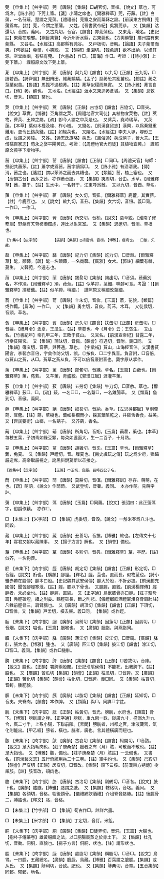 <!-- { "loadSidebar": true } -->
莞	【申集上】【艸字部】	莞	【唐韻】【集韻】□胡官切，音桓。【說文】草也，可爲席。【詩小雅】下莞上簟。【箋】小蒲之席也。【爾雅釋草】莞，苻蘺。【註】白蒲，一名苻蘺，楚謂之莞蒲。【禮禮器】莞簟之安而藁鞂之設。【前漢東方朔傳】莞蒲爲席。【註】莞，今謂之蔥蒲。　又姓。【晉書武帝紀】吳將莞恭。　又【集韻】沽還切，音關。義同。　又古丸切，音官。【韻會】亦莞蒲也。　又東莞，地名。【史記註】東莞在琅邪。【綱目集覽】今沂州沂水縣，古東莞也。【方輿勝覽】廣州路有東莞縣。　又谷名。【水經注】高都縣有莞谷。　又戸板切，音皖。【論語】夫子莞爾而笑。【何晏註】莞爾，小笑貌。　又【韻補】圭園切。【韓愈詩】欲不出納，以堙其源。空堂幽幽，有秸有莞。　【六書故】作□。【篇海】作□。考證：〔【詩小雅】上莞下簟。〕　謹照原文改下莞上簟。 

莠	【申集上】【艸字部】	莠	【唐韻】與九切【韻會】以九切【正韻】云九切，□讀若酉。【詩齊風】無田甫田，維莠驕驕。【孟子】惡莠恐其亂苗也。【趙註】莠之莖葉似苗。【魯語】馬餼不過稂莠。【註】莠草似稷而無實。　又【詩小雅】莠言自口。【傳】莠，醜也。　又地名。【水經注】汳水又東逕莠倉城。　又【集韻】息救切，音秀。【類篇】荼也。

莢	【申集上】【艸字部】	莢	【唐韻】【正韻】古協切【韻會】吉協切，□音夾。【說文】草實。【博雅】豆角謂之莢。【周禮地官大司徒】其植物宜莢物。【註】莢物，薺莢、王棘之屬。【疏】卽今人謂之皁莢是也。　又蓂莢，堯時瑞草。　又莢蒾。【本草】葉似木槿及楡、柞小樹。　又錢名。【前漢食貨志】漢興，以爲秦錢重難用，更令民鑄莢錢。【註】如楡莢也。　又陵名。【水經注】李夫人塚，塚形三成，世謂之莢陵。　又姓。【通志氏族略】莢氏。【風俗通】莢成僖子，晉大夫。【王僧孺百家志】荀永之娶平陽莢氏。考證：〔【周禮地官大司徒】其植物宜莢。〕　謹照原文莢字下增物字。 

莤	【申集上】【艸字部】	莤	【唐韻】【韻會】【正韻】□同□。【周禮天官】甸師：祭祀共蕭茅。【註】蕭字或爲莤，莤字讀爲□。　又【詩小雅】有酒湑我。【傳】湑，莤之也。【箋註】謂以茅泲之而去其糟也。　又【類篇】莤，榼上塞也。　又【唐韻古音】莤茅之莤，亦作蕭音讀。　又【集韻】夷周切，音由。水草。【爾雅釋草】莤，蔓于。【註】生水中。一名軒于，江東呼爲莤。　又以九切，音酉。草名。

莥	【申集上】【艸字部】	莥	【唐韻】女久切，音狃。【爾雅釋草】鹿藿，其實莥。【註】今鹿豆也。　又【說文】敕九切，音丑。【集韻】女六切，音忸。義□同。　一作□，一作□。

莦	【申集上】【艸字部】	莦	【唐韻】所交切，音梢。【說文】惡草貌。【淮南子修務訓】野彘有艽莦槎櫛窟虛，連比以象宮室。　又【集韻】思邀切，音消。草根也。

	【午集中】【皮字部】		【廣韻】【集韻】□胡官切，音桓。【博雅】，瘤病也。一曰皾，矢藏。

蕀	【申集上】【艸字部】	蕀	【唐韻】紀力切【集韻】訖力切，□音棘。【爾雅釋草】髦，顚蕀。【疏】髦一名顚蕀，一名商蕀。【廣雅】女术。【郭註】細葉有棘，蔓生。　又蕀菀，今遠志也。

蕦	【申集上】【艸字部】	蕦	【唐韻】錫兪切【集韻】詢趨切，□音須。薞蕪別名，本作須。【爾雅釋草】須，薞蕪。【註】似羊蹄，葉細，味酢可食。考證：〔【爾雅釋草】須薞蕪。【註】似羊蹄，稍細。〕　謹照原文稍細改葉細。 

萮	【申集上】【艸字部】	萮	【唐韻】羊朱切，音兪。【玉篇】萮，花貌。【類篇】或作蘛。【篇海】一作□。　又【集韻】勇主切，音庾。萮茈，木耳。　又徒侯切，音頭。草名。

萯	【申集上】【艸字部】	萯	【唐韻】房久切【韻會】扶缶切【正韻】房缶切，□音婦。【禮月令】孟夏，王瓜生。【註】草葜也。今《月令》云：王萯生。　又山名。【竹書紀年】帝孔甲三年，王畋于萯山。　又宮名。【前漢宣帝紀】甘露二年，行幸萯陽宮。　又【集韻】蒲昧切，音佩。【韻會】符遇切，音附。義□同。　又【集韻】簿亥切，音蓓。與菩通。草也。　【字彙補】萯山，山海經音倍。又漢書萯陽宮，李裴亦音倍，字彙作防父切，誤。◎按負、□二字異音。負音附，□音倍，似萯山之萯，从□。萯草之萯从負，不可以倍音廢附音也。葜字原从挈作。

萰	【申集上】【艸字部】	萰	【唐韻】郞甸切，音練。草名。【玉篇】白蘞也。【爾雅釋草】萰，菟荄。　又芊萰，靑盛貌。【郭璞江賦】涯灌芊萰。

蔜	【申集上】【艸字部】	蔜	【唐韻】五勞切【集韻】牛刀切，□音敖。草也。【爾雅釋草】蔜□、□。【疏】蔜，一名□□，一名蘩□，一名雞腸草。　又【類篇】魚到切，音傲。義同。

蒳	【申集上】【艸字部】	蒳	【唐韻】奴荅切，音納。香草。【左思吳都賦】草則藿蒳、豆蔲。【註】蒳，草樹也，葉如栟櫚而小，採其葉隂乾之，幷雞舌香食，益美。　又【齊民要術】山榔，一名蒳子。　又芥蒳，香名。

蒴	【申集上】【艸字部】	蒴	【唐韻】所角切，音朔。【玉篇】蒴藋，藥也。【本草】每枝五葉，子初靑如綠豆顆，每朶如盞面大，生一二百子，十月熟。

蒵	【申集上】【艸字部】	蒵	【唐韻】胡雞切，音奚。【玉篇】草也。【爾雅釋草】蘩，兔蒵。　又【集韻】戸禮切，音。屧蒵也。【南史虞玩之傳】玩之爲少府，猶躡屐造席，高帝取屐視之，訛黑斜銳蒵斷以芒接之。

	【酉集中】【走字部】		【玉篇】巿玉切，音屬。晉時四公子名。

蕄	【申集上】【艸字部】	蕄	【唐韻】莫耕切，音氓。【爾雅釋訓】存存、萌萌，在也。【疏】萌萌，《說文》作蕄蕄。　又武登切，音瞢。義同。　本亦作萌。見萌字註。

蕅	【申集上】【艸字部】	蕅	【唐韻】【玉篇】□同藕。【說文】張弨曰：此正蔆蕅字，俗譌作藕。　亦作□。

□	【未集上】【米字部】	□	【集韻】虎委切，音毀。【說文】一斛米舂爲八斗也。同毇。

蕆	【申集上】【艸字部】	蕆	【唐韻】丑善切，音搌。【博雅】敕也。【左傳文十七年】寡君又朝以蕆陳事。　又【揚子方言】解也。　又【韻會】備也。

蕇	【申集上】【艸字部】	蕇	【唐韻】多殄切，音典。【爾雅釋草】蕇，亭歷。【註】似芥，一名狗薺。

胫	【未集下】【肉字部】	脛	【唐韻】胡定切【集韻】【韻會】【正韻】形定切，□音鋞。【說文】胻也。【廣韻】腳脛。【釋名】脛，莖也。直而長，似物莖也。【詩小雅赤芾在股傳】脛本曰股。【史記魏其武安侯傳】脛大於股，不折必披。【前漢趙充國傳】聞苦腳脛寒泄。【註】脛，膝以下骨也。　又脛脛，直貌。【前漢楊惲傳】脛脛者，未必全也。【註】脛脛，直貌。　又【正字通】鳥獸膝骨亦曰脛。【莊子駢母篇】鳧脛雖短，續之則憂。鶴脛雖長，斷之則悲。【儀禮鄕飮酒禮賔俎脊脅肩肺註】凡牲前脛骨三，肩臂臑也。　又【廣韻】胡頂切【集韻】【韻會】【正韻】下頂切，□音悻。又【集韻】戸孟切，橫去聲。義□同。　【集韻】或作踁。

胭	【未集下】【肉字部】	胭	【廣韻】烏前切【集韻】因蓮切【正韻】因肩切，□音烟。【說文】嗌也。【玉篇】胭喉也。　又【廣韻】胭脂，與燕脂同。

胮	【未集下】【肉字部】	胮	【廣韻】薄江切【集韻】皮江切，□音龎。【廣韻】胮肛，脹大也。【博雅】腫也。　又【廣韻】匹江切【集韻】披江切【韻會】滂江切，□音□。義同。【集韻】或作□膖肨。

胯	【未集下】【肉字部】	胯	【唐韻】【集韻】【韻會】【正韻】□苦故切，音庫。【說文】股也。【正韻】署胯兩股閒。【史記淮隂侯傳】不能死，出我胯下。【註】股也。　又【廣韻】苦瓜切【集韻】【韻會】【正韻】枯瓜切，□音誇。又【廣韻】【正韻】苦化切【集韻】【韻會】枯化切，□音跨。義□同。　又【集韻】枯買切，音銙。腇肥貌。

胰	【未集下】【肉字部】	胰	【廣韻】以脂切【集韻】【韻會】【正韻】延知切，□音夷。夾脊肉。【韻會】本作胂。　又【類篇】與□。同詳□字註。

胱	【未集下】【肉字部】	胱	【正韻】姑黃切，音光。膀胱，水府也。【類篇】脅下。【博雅】膀胱謂之脬。【正字通】膀胱，重九兩一銖，縱廣九寸，盛溺九升九合，廣二寸半，上系小腸，下聯前隂。【素問】膀胱者，州都之官，津液藏焉，氣化則能出。【甲乙經】膀者，橫也。胱者，廣也。言其體橫廣而短也。

胲	【未集下】【肉字部】	胲	【廣韻】古哀切【集韻】【韻會】柯開切，□音該。【說文】足大指毛肉也。【莊子庚桑楚】臘者之有〈月〉胲，可散而不散也。【註】足大指也。　又【博雅】胲，備也。【莊子庚桑楚〈月〉胲註】一云備也。　又書名。【前漢藝文志】五行奇胲用兵二十三卷。【註】軍中約也。　又【集韻】己亥切【韻會】尸亥切【正韻】居亥切，□音改。【集韻】頰下曰胲。【前漢東方朔傳】樹頰胲。【註】胲音改，頰肉也。

胳	【未集下】【肉字部】	胳	【唐韻】古洛切【集韻】剛鶴切，□音各。【說文】腋下也。【廣韻】胳腋。【博雅】胳謂之腋。　又【集韻】轄格切，音垎。義同。　又【集韻】各頟切，音格。牲後頸骨。【儀禮鄕飮酒禮】介俎脊脅胳肺。【註】後脛骨二，膊胳也。【釋文】胳，音格。

□	【未集上】【竹字部】	□	【集韻】筍古作□。註詳六畫。

□	【未集上】【米字部】	□	【集韻】丁定切，音訂。米飷。

胴	【未集下】【肉字部】	胴	【廣韻】【集韻】□徒弄切，音洞。【玉篇】大腸也。【抱朴子僊藥卷】雄黃服餌之法，以□胴腸裹蒸之於赤土下。　又【集韻】杜孔切，音動。侗胴，直貌也。【揚子方言】侗胴，狀也。【註】謂形狀也。

胵	【未集下】【肉字部】	胵	【唐韻】處脂切【集韻】稱脂切，□音□。【說文】鳥胃。一曰胵，五藏總名。【廣韻】膍胵，鳥藏。【博雅】百葉謂之膍胵。【集韻】或从氏。　又【集韻】陟利切，音致。肥也。　又【集韻】陟栗切，音窒。【五音集韻】同郅。郁郅，地名。

